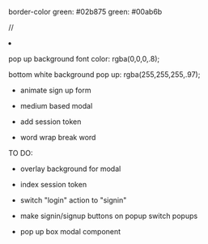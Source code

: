 border-color green: #02b875
green: #00ab6b

  // <li><img className="logo"></img></li>

pop up background font color: rgba(0,0,0,.8);

bottom white background pop up: rgba(255,255,255,.97);

- animate sign up form
- medium based modal

- add session token
- word wrap break word 

TO DO:
- overlay background for modal
- index session token
- switch "login" action to "signin"
- make signin/signup buttons on popup switch popups

- pop up box modal component
